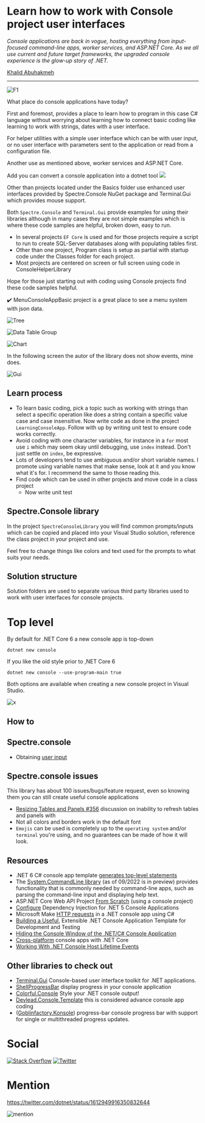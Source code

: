 # Learn how to work with Console project user interfaces

*Console applications are back in vogue, hosting everything from input-focused command-line apps, worker services, and ASP.NET Core. As we all use current and future target frameworks, the upgraded console experience is the glow-up story of .NET.*

[Khalid Abuhakmeh](https://twitter.com/buhakmeh)

---

![F1](MenuConsoleAppBasic/assets/f1.png)

What place do console applications have today? 

First and foremost, provides a place to learn how to program in this case C# language without worrying about learning how to connect basic coding like learning to work with strings, dates with a user interface.

For helper utilities with a simple user interface which can be with user input, or no user interface with parameters sent to the application or read from a configuration file.

Another use as mentioned above, worker services and ASP.NET Core.

Add you can convert a console application into a dotnet tool [![](assets/Link_16x.png)](dotnetTools.md)

Other than projects located under the Basics folder use enhanced user interfaces provided by Spectre.Console NuGet package and Terminal.Gui which provides mouse support.

Both `Spectre.Console` and `Terminal.Gui` provide examples for using their libraries although in many cases they are not simple examples which is where these code samples are helpful, broken down, easy to run.

- In several projects `EF Core` is used and for those projects require a script to run to create SQL-Server databases along with populating tables first.
- Other than one project, Program class is setup as partial with startup code under the Classes folder for each project.
- Most projects are centered on screen or full screen using code in ConsoleHelperLibrary

Hope for those just starting out with coding using Console projects find these code samples helpful.

:heavy_check_mark: MenuConsoleAppBasic project is a great place to see a menu system with json data.

![Tree](assets/tree.png)

![Data Table Group](assets/dataTableGroup.png)

![Chart](assets/chart.png)


In the following screen the autor of the library does not show events, mine does.

![Gui](assets/gui.png)

## Learn process

- To learn basic coding, pick a topic such as working with strings than select a specific operation like does a string contain a specific value case and case insensitive. Now write code as done in the project `LearningConsoleApp`. Follow with up by writing unit test to ensure code works correctly.
- Avoid coding with one character variables, for instance in a `for` most use `i` which may seem okay until debugging, use `index` instead. Don't just settle on `index`, be expressive.
- Lots of developers tend to use ambiguous and/or short variable names. I promote using variable names that make sense, look at it and you know what it's for. I recommend the same to those reading this.
- Find code which can be used in other projects and move code in a class project
  - Now write unit test

## Spectre.Console library

In the project `SpectreConsoleLibrary` you will find common prompts/inputs which can be copied and placed into your Visual Studio solution, reference the class project in your project and use.

Feel free to change things like colors and text used for the prompts to what suits your needs.



## Solution structure

Solution folders are used to separate various third party libraries used to work with user interfaces for console projects.

# Top level

By default for .NET Core 6 a new console app is top-down

```
dotnet new console 
```

If you like the old style prior to ,NET Core 6

```
dotnet new console --use-program-main true
```

Both options are available when creating a new console project in Visual Studio.

![x](assets/TopOptions.png)

## How to




## Spectre.console

- Obtaining [user input](userInput.md)


## Spectre.console issues

This library has about 100 issues/bugs/feature request, even so knowing them you can still create useful console applications

- [Resizing Tables and Panels #356](https://github.com/spectreconsole/spectre.console/discussions/356) discussion on inability to refresh tables and panels with 
- Not all colors and borders work in the default font
- `Emojis` can be used is completely up to the `operating system` and/or `terminal` you're using, and no guarantees can be made of how it will look.

## Resources

- .NET 6 C# console app template [generates top-level statements](https://learn.microsoft.com/en-us/dotnet/core/tutorials/top-level-templates)
- The [System.CommandLine library](https://docs.microsoft.com/en-us/dotnet/standard/commandline/) (as of 09/2022 is in preview) provides functionality that is commonly needed by command-line apps, such as parsing the command-line input and displaying help text.
- ASP.NET Core Web API Project [From Scratch](https://dotnettutorials.net/lesson/build-asp-net-core-web-api-project/) (using a console project)
- [Configure](https://www.programmingwithwolfgang.com/configure-dependency-injection-for-net-5-console-applications/) Dependency Injection for .NET 5 Console Applications
- Microsoft Make [HTTP requests](https://docs.microsoft.com/en-us/dotnet/csharp/tutorials/console-webapiclient) in a .NET console app using C#
- [Building a Useful](https://www.codeproject.com/Articles/816301/Csharp-Building-a-Useful-Extensible-NET-Console-Ap), Extensible .NET Console Application Template for Development and Testing
- [Hiding the Console Window of the .NET/C# Console Application](https://jamilhallal.blogspot.com/2022/02/hiding-the-console-window-of-the-dotnet-console-application.html)
- [Cross-platform](https://opensource.com/article/17/5/cross-platform-console-apps) console apps with .NET Core
- [Working With .NET Console Host Lifetime Events](https://khalidabuhakmeh.com/working-with-dotnet-console-host-lifetime-events)

## Other libraries to check out

- [Terminal.Gui](https://github.com/migueldeicaza/gui.cs) Console-based user interface toolkit for .NET applications.
- [ShellProgressBar](https://github.com/Mpdreamz/shellprogressbar) display progress in your console application
- [Colorful.Console](https://github.com/tomakita/Colorful.Console) Style your .NET console output!
- [Devlead.Console.Template](https://www.devlead.se/posts/2021/2021-01-15-my-preferred-console-stack) this is considered advance console app coding
- ([Goblinfactory.Konsole](https://github.com/goblinfactory/progress-bar)) progress-bar console progress bar with support for single or multithreaded progress updates.

# Social

[![Stack Overflow](https://img.shields.io/badge/-Stackoverflow-FE7A16?logo=stack-overflow&logoColor=white)](https://stackoverflow.com/users/5509738/karen-payne) [![Twitter](https://img.shields.io/badge/Twitter-%231DA1F2.svg?logo=Twitter&logoColor=white)](http://www.twitter.com/KarenPayneMVP) 

# Mention

https://twitter.com/dotnet/status/1612949916350832644

![mention](assets/mentioned.png)

